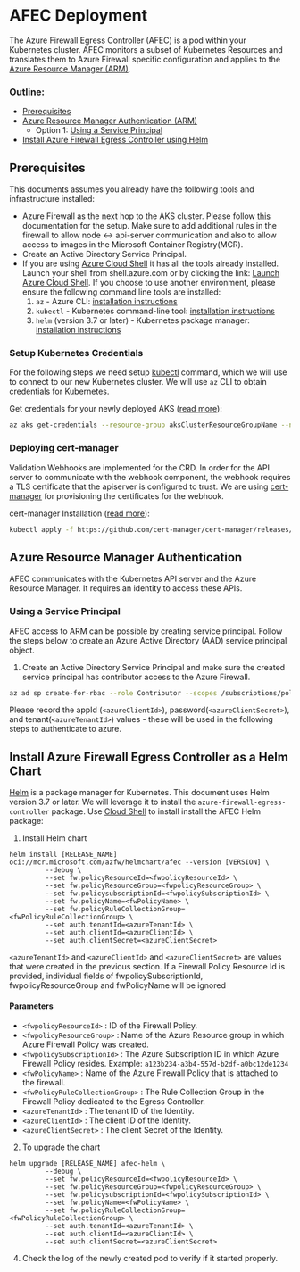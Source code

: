 # AFEC Deployment

The Azure Firewall Egress Controller (AFEC) is a pod within your Kubernetes cluster.
AFEC monitors a subset of Kubernetes Resources and translates them to Azure Firewall specific configuration and applies to the  [Azure Resource Manager (ARM)](https://docs.microsoft.com/en-us/azure/azure-resource-manager/resource-group-overview).

### Outline:
- [Prerequisites](#prerequisites)
- [Azure Resource Manager Authentication (ARM)](#azure-resource-manager-authentication)
    - Option 1: [Using a Service Principal](#using-a-service-principal)
- [Install Azure Firewall Egress Controller using Helm](#install-azure-firewall-egress-controller-as-a-helm-chart)

## Prerequisites
This documents assumes you already have the following tools and infrastructure installed:
- Azure Firewall as the next hop to the AKS cluster. Please follow [this](https://learn.microsoft.com/en-us/azure/aks/limit-egress-traffic) documentation for the setup. Make sure to add additional rules in the firewall to allow node <-> api-server communication and also to allow access to images in the Microsoft Container Registry(MCR).
- Create an Active Directory Service Principal.
- If you are using [Azure Cloud Shell](https://shell.azure.com/) it has all the tools already installed. Launch your shell from shell.azure.com or by clicking the link: [Launch Azure Cloud Shell](https://shell.azure.com). If you choose to use another environment, please ensure the following command line tools are installed:
  1. `az` - Azure CLI: [installation instructions](https://docs.microsoft.com/en-us/cli/azure/install-azure-cli?view=azure-cli-latest)
  2. `kubectl` - Kubernetes command-line tool: [installation instructions](https://kubernetes.io/docs/tasks/tools/install-kubectl)
  3. `helm` (version 3.7 or later) - Kubernetes package manager: [installation instructions](https://github.com/helm/helm/releases/latest)

### Setup Kubernetes Credentials

For the following steps we need setup [kubectl](https://kubectl.docs.kubernetes.io/) command,
which we will use to connect to our new Kubernetes cluster. We will use `az` CLI to obtain credentials for Kubernetes.

Get credentials for your newly deployed AKS ([read more](https://docs.microsoft.com/en-us/azure/aks/kubernetes-walkthrough#connect-to-the-cluster)):

```bash
az aks get-credentials --resource-group aksClusterResourceGroupName --name aksClusterName
```

### Deploying cert-manager
Validation Webhooks are implemented for the CRD. In order for the API server to communicate with the webhook component, the webhook requires a TLS certificate that the apiserver is configured to trust. We are using [cert-manager](https://github.com/cert-manager/cert-manager) for provisioning the certificates for the webhook.

cert-manager Installation ([read more](https://cert-manager.io/docs/installation/)):

```bash
kubectl apply -f https://github.com/cert-manager/cert-manager/releases/download/v1.11.0/cert-manager.yaml
```

## Azure Resource Manager Authentication

AFEC communicates with the Kubernetes API server and the Azure Resource Manager. It requires an identity to access
these APIs.

### Using a Service Principal
AFEC access to ARM can be possible by creating service principal. Follow the steps below to create an Azure Active Directory (AAD) service principal object.

  1. Create an Active Directory Service Principal and make sure the created service principal has contributor access to the Azure Firewall.

  ```bash
  az ad sp create-for-rbac --role Contributor --scopes /subscriptions/policysubscriptionId
  ```

  Please record the appId (`<azureClientId>`), password(`<azureClientSecret>`), and tenant(`<azureTenantId>`) values - these will be used in the following steps to authenticate to azure.

## Install Azure Firewall Egress Controller as a Helm Chart
[Helm](https://docs.microsoft.com/en-us/azure/aks/kubernetes-helm) is a package manager for
Kubernetes. This document uses Helm version 3.7 or later. We will leverage it to install the `azure-firewall-egress-controller` package.
Use [Cloud Shell](https://shell.azure.com/) to install install the AFEC Helm package:

1. Install Helm chart

```console
helm install [RELEASE_NAME] oci://mcr.microsoft.com/azfw/helmchart/afec --version [VERSION] \
         --debug \
         --set fw.policyResourceId=<fwpolicyResourceId> \
         --set fw.policyResourceGroup=<fwpolicyResourceGroup> \
         --set fw.policysubscriptionId=<fwpolicySubscriptionId> \
         --set fw.policyName=<fwPolicyName> \
         --set fw.policyRuleCollectionGroup=<fwPolicyRuleCollectionGroup> \
         --set auth.tenantId=<azureTenantId> \
         --set auth.clientId=<azureClientId> \
         --set auth.clientSecret=<azureClientSecret>
```
`<azureTenantId>` and `<azureClientId>` and `<azureClientSecret>` are values that were created in the previous section.
If a Firewall Policy Resource Id is provided, individual fields of fwpolicySubscriptionId, fwpolicyResourceGroup and fwPolicyName will be ignored

#### Parameters
- `<fwpolicyResourceId>` : ID of the Firewall Policy.
- `<fwpolicyResourceGroup>` : Name of the Azure Resource group in which Azure Firewall Policy was created.
- `<fwpolicySubscriptionId>` : The Azure Subscription ID in which Azure Firewall Policy resides. Example: `a123b234-a3b4-557d-b2df-a0bc12de1234`
- `<fwPolicyName>` : Name of the Azure Firewall Policy that is attached to the firewall.
- `<fwPolicyRuleCollectionGroup>` : The Rule Collection Group in the Firewall Policy dedicated to the Egress Controller.
- `<azureTenantId>` : The tenant ID of the Identity.
- `<azureClientId>` : The client ID of the Identity.
- `<azureClientSecret>` : The client Secret of the Identity.


2. To upgrade the chart

```console
helm upgrade [RELEASE_NAME] afec-helm \
         --debug \
         --set fw.policyResourceId=<fwpolicyResourceId> \
         --set fw.policyResourceGroup=<fwpolicyResourceGroup> \
         --set fw.policysubscriptionId=<fwpolicySubscriptionId> \
         --set fw.policyName=<fwPolicyName> \
         --set fw.policyRuleCollectionGroup=<fwPolicyRuleCollectionGroup> \
         --set auth.tenantId=<azureTenantId> \
         --set auth.clientId=<azureClientId> \
         --set auth.clientSecret=<azureClientSecret>
```

4. Check the log of the newly created pod to verify if it started properly.
